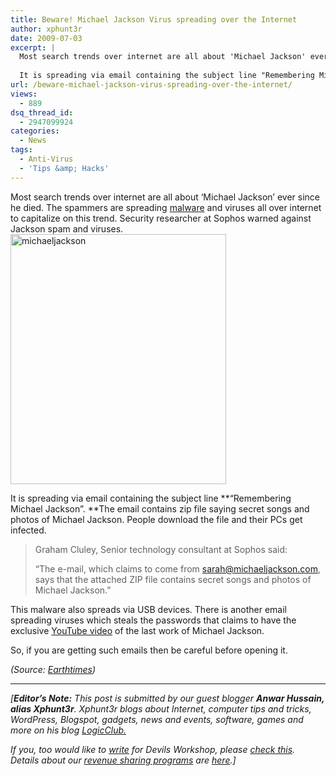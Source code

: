 ```yaml
---
title: Beware! Michael Jackson Virus spreading over the Internet
author: xphunt3r
date: 2009-07-03
excerpt: |
  Most search trends over internet are all about 'Michael Jackson' ever since he died. The spammers are spreading malware and viruses all over internet to capitalize on this trend. Security researcher at Sophos warned against Jackson spam and viruses.
  
  It is spreading via email containing the subject line "Remembering Michael Jackson". The email contains zip file saying secret songs and photos of Michael Jackson. People download the file and their PCs get infected.
url: /beware-michael-jackson-virus-spreading-over-the-internet/
views:
  - 889
dsq_thread_id:
  - 2947099924
categories:
  - News
tags:
  - Anti-Virus
  - 'Tips &amp; Hacks'
---
```

Most search trends over internet are all about &#8216;Michael Jackson&#8217; ever since he died. The spammers are spreading [malware][1] and viruses all over internet to capitalize on this trend. Security researcher at Sophos warned against Jackson spam and viruses. [<img class="aligncenter size-full wp-image-11755" src="http://cdn.devilsworkshop.org/files/2009/07/michaeljackson.jpg" alt="michaeljackson" width="345" height="400" />][2]

It is spreading via email containing the subject line **&#8220;Remembering Michael Jackson&#8221;. **The email contains zip file saying secret songs and photos of Michael Jackson. People download the file and their PCs get infected.

> Graham Cluley, Senior technology consultant at Sophos said:
> 
> &#8220;The e-mail, which claims to come from sarah@michaeljackson.com, says that the attached ZIP file contains secret songs and photos of Michael Jackson.&#8221;

This malware also spreads via USB devices. There is another email spreading viruses which steals the passwords that claims to have the exclusive [YouTube video][3] of the last work of Michael Jackson.

So, if you are getting such emails then be careful before opening it.

*(Source: <a href="http://www.earthtimes.org/articles/show/275917%2Cjackson-virus-and-spam-spreads-on-internet.html" onclick="_gaq.push(['_trackEvent', 'outbound-article', 'http://www.earthtimes.org/articles/show/275917%2Cjackson-virus-and-spam-spreads-on-internet.html', 'Earthtimes']);" >Earthtimes</a>)*

* * *

*[**Editor&#8217;s Note:** This post is submitted by our guest blogger **Anwar Hussain, alias Xphunt3r**. Xphunt3r blogs about Internet, computer tips and tricks, WordPress, Blogspot, gadgets, news and events, software, games and more on his blog <a href="http://www.logicclub.com/" onclick="_gaq.push(['_trackEvent', 'outbound-article', 'http://www.logicclub.com/', 'LogicClub.']);" >LogicClub.</a>*</p> 

*If you, too would like to [write][4] for Devils Workshop, please [check this][4]. Details about our [revenue sharing programs][4] are [here][4].]*

 [1]: http://devilsworkshop.org/michael-jackson-search-overflow-triggered-malware-alert-on-google/
 [2]: http://cdn.devilsworkshop.org/files/2009/07/michaeljackson.jpg
 [3]: http://devilsworkshop.org/beware-of-michael-jackson%e2%80%99s-youtube-video-spam/
 [4]: http://devilsworkshop.org/join-dw/
